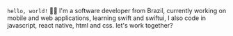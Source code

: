`hello, world!` 👋🏻 I'm a software developer from Brazil, currently working on mobile and web applications, learning swift and swiftui, I also code in javascript, react native, html and css. let's work together?

